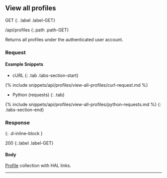## View all profiles

GET
{: .label .label-GET}

/api/profiles
{:.path .path-GET}

Returns all profiles under the authenticated user account.

### Request
#### Example Snippets
- cURL
{: .tab .tabs-section-start}

{% include snippets/api/profiles/view-all-profiles/curl-request.md %}

- Python (requests)
{: .tab}

{% include snippets/api/profiles/view-all-profiles/python-requests.md %}
{: .tabs-section-end}

### Response
{: .d-inline-block }

200
{:.label .label-GET}

#### Body
[Profile](#profile) collection with HAL links.

---
